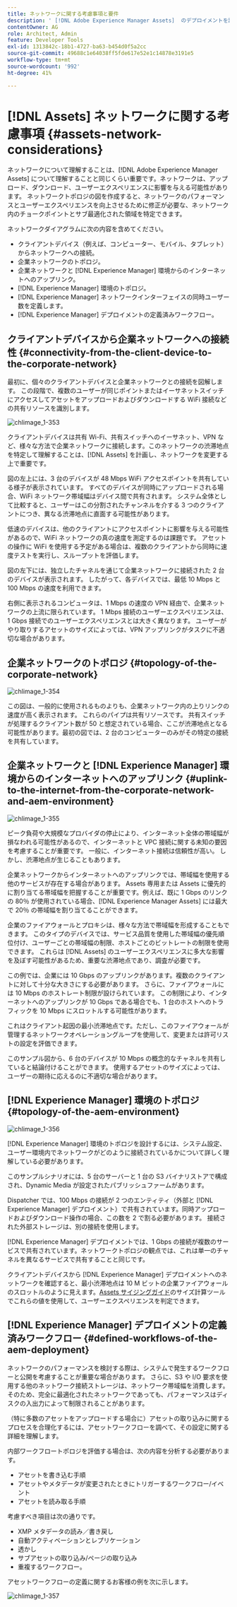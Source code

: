 ```yaml
---
title: ネットワークに関する考慮事項と要件
description: ' [!DNL Adobe Experience Manager Assets]  のデプロイメントを設計する際のネットワークの考慮事項について説明します。'
contentOwner: AG
role: Architect, Admin
feature: Developer Tools
exl-id: 1313842c-18b1-4727-ba63-b454d0f5a2cc
source-git-commit: 49688c1e64038ff5fde617e52e1c14878e3191e5
workflow-type: tm+mt
source-wordcount: '992'
ht-degree: 41%

---
```


# [!DNL Assets] ネットワークに関する考慮事項 {#assets-network-considerations}

ネットワークについて理解することは、[!DNL Adobe Experience Manager Assets] について理解することと同じくらい重要です。ネットワークは、アップロード、ダウンロード、ユーザーエクスペリエンスに影響を与える可能性があります。 ネットワークトポロジの図を作成すると、ネットワークのパフォーマンスとユーザーエクスペリエンスを向上させるために修正が必要な、ネットワーク内のチョークポイントとサブ最適化された領域を特定できます。

ネットワークダイアグラムに次の内容を含めてください。

* クライアントデバイス（例えば、コンピューター、モバイル、タブレット）からネットワークへの接続。
* 企業ネットワークのトポロジ。
* 企業ネットワークと [!DNL Experience Manager] 環境からのインターネットへのアップリンク。
* [!DNL Experience Manager] 環境のトポロジ。
* [!DNL Experience Manager] ネットワークインターフェイスの同時ユーザー数を定義します。
* [!DNL Experience Manager] デプロイメントの定義済みワークフロー。

## クライアントデバイスから企業ネットワークへの接続性 {#connectivity-from-the-client-device-to-the-corporate-network}

最初に、個々のクライアントデバイスと企業ネットワークとの接続を図解します。 この段階で、複数のユーザーが同じポイントまたはイーサネットスイッチにアクセスしてアセットをアップロードおよびダウンロードする WiFi 接続などの共有リソースを識別します。

![chlimage_1-353](assets/chlimage_1-353.png)

クライアントデバイスは共有 Wi-Fi、共有スイッチへのイーサネット、VPN など、様々な方法で企業ネットワークに接続します。このネットワークの渋滞地点を特定して理解することは、[!DNL Assets] を計画し、ネットワークを変更する上で重要です。

図の左上には、3 台のデバイスが 48 Mbps WiFi アクセスポイントを共有している様子が表示されています。 すべてのデバイスが同時にアップロードされる場合、WiFi ネットワーク帯域幅はデバイス間で共有されます。 システム全体として比較すると、ユーザーはこの分割されたチャンネルを介する 3 つのクライアントにつき、異なる渋滞地点に直面する可能性があります。

低速のデバイスは、他のクライアントにアクセスポイントに影響を与える可能性があるので、WiFi ネットワークの真の速度を測定するのは課題です。 アセットの操作に WiFi を使用する予定がある場合は、複数のクライアントから同時に速度テストを実行し、スループットを評価します。

図の左下には、独立したチャネルを通じて企業ネットワークに接続された 2 台のデバイスが表示されます。 したがって、各デバイスでは、最低 10 Mbps と 100 Mbps の速度を利用できます。

右側に表示されるコンピュータは、1 Mbps の速度の VPN 経由で、企業ネットワークの上流に限られています。 1 Mbps 接続のユーザーエクスペリエンスは、1 Gbps 接続でのユーザーエクスペリエンスとは大きく異なります。 ユーザーがやり取りするアセットのサイズによっては、VPN アップリンクがタスクに不適切な場合があります。

## 企業ネットワークのトポロジ {#topology-of-the-corporate-network}

![chlimage_1-354](assets/chlimage_1-354.png)

この図は、一般的に使用されるものよりも、企業ネットワーク内の上りリンクの速度が高く表示されます。 これらのパイプは共有リソースです。 共有スイッチが処理するクライアント数が 50 と想定されている場合、ここが渋滞地点となる可能性があります。最初の図では、2 台のコンピューターのみがその特定の接続を共有しています。

## 企業ネットワークと [!DNL Experience Manager] 環境からのインターネットへのアップリンク {#uplink-to-the-internet-from-the-corporate-network-and-aem-environment}

![chlimage_1-355](assets/chlimage_1-355.png)

ピーク負荷や大規模なプロバイダの停止により、インターネット全体の帯域幅が損なわれる可能性があるので、インターネットと VPC 接続に関する未知の要因を考慮することが重要です。 一般に、インターネット接続は信頼性が高い。 しかし、渋滞地点が生じることもあります。

企業ネットワークからインターネットへのアップリンクでは、帯域幅を使用する他のサービスが存在する場合があります。 Assets 専用または Assets に優先的に割り当てる帯域幅を把握することが重要です。例えば、既に 1 Gbps のリンクの 80％ が使用されている場合、[!DNL Experience Manager Assets] には最大で 20％ の帯域幅を割り当てることができます。

企業のファイアウォールとプロキシは、様々な方法で帯域幅を形成することもできます。 このタイプのデバイスでは、サービス品質を使用した帯域幅の優先順位付け、ユーザーごとの帯域幅の制限、ホストごとのビットレートの制限を使用できます。 これらは [!DNL Assets] のユーザーエクスペリエンスに多大な影響を及ぼす可能性があるため、重要な渋滞地点であり、調査が必要です。

この例では、企業には 10 Gbps のアップリンクがあります。複数のクライアントに対して十分な大きさにする必要があります。 さらに、ファイアウォールには 10 Mbps のホストレート制限が設けられています。 この制限により、インターネットへのアップリンクが 10 Gbps である場合でも、1 台のホストへのトラフィックを 10 Mbps にスロットルする可能性があります。

これはクライアント起因の最小渋滞地点です。ただし、このファイアウォールが管理するネットワークオペレーショングループを使用して、変更または許可リストの設定を評価できます。

このサンプル図から、6 台のデバイスが 10 Mbps の概念的なチャネルを共有していると結論付けることができます。 使用するアセットのサイズによっては、ユーザーの期待に応えるのに不適切な場合があります。

## [!DNL Experience Manager] 環境のトポロジ {#topology-of-the-aem-environment}

![chlimage_1-356](assets/chlimage_1-356.png)

[!DNL Experience Manager] 環境のトポロジを設計するには、システム設定、ユーザー環境内でネットワークがどのように接続されているかについて詳しく理解している必要があります。

このサンプルシナリオには、5 台のサーバーと 1 台の S3 バイナリストアで構成され、Dynamic Media が設定されたパブリッシュファームがあります。

Dispatcher では、100 Mbps の接続が 2 つのエンティティ（外部と [!DNL Experience Manager] デプロイメント）で共有されています。同時アップロードおよびダウンロード操作の場合、この数を 2 で割る必要があります。 接続された外部ストレージは、別の接続を使用します。

[!DNL Experience Manager] デプロイメントでは、1 Gbps の接続が複数のサービスで共有されています。ネットワークトポロジの観点では、これは単一のチャネルを異なるサービスで共有することと同じです。

クライアントデバイスから [!DNL Experience Manager] デプロイメントへのネットワークを確認すると、最小渋滞地点は 10 M ビットの企業ファイアウォールのスロットルのように見えます。[Assets サイジングガイド](assets-sizing-guide.md)のサイズ計算ツールでこれらの値を使用して、ユーザーエクスペリエンスを判定できます。

## [!DNL Experience Manager] デプロイメントの定義済みワークフロー {#defined-workflows-of-the-aem-deployment}

ネットワークのパフォーマンスを検討する際は、システムで発生するワークフローと公開を考慮することが重要な場合があります。 さらに、S3 や I/O 要求を使用する他のネットワーク接続ストレージは、ネットワーク帯域幅を消費します。 そのため、完全に最適化されたネットワークであっても、パフォーマンスはディスクの入出力によって制限されることがあります。

（特に多数のアセットをアップロードする場合に）アセットの取り込みに関するプロセスを合理化するには、アセットワークフローを調べて、その設定に関する詳細を理解します。

内部ワークフロートポロジを評価する場合は、次の内容を分析する必要があります。

* アセットを書き込む手順
* アセットやメタデータが変更されたときにトリガーするワークフロー/イベント
* アセットを読み取る手順

考慮すべき項目は次の通りです。

* XMP メタデータの読み／書き戻し
* 自動アクティベーションとレプリケーション
* 透かし
* サブアセットの取り込み/ページの取り込み
* 重複するワークフロー。

アセットワークフローの定義に関するお客様の例を次に示します。

![chlimage_1-357](assets/chlimage_1-357.png)
